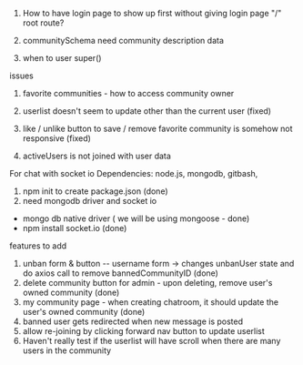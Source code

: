 1. How to have login page to show up first without giving login page "/" root route?

2. communitySchema need community description data

3. when to user super()

issues
1. favorite communities - how to access community owner
2. userlist doesn't seem to update other than the current user (fixed)
3. like / unlike button to save / remove favorite community is somehow not responsive (fixed)

4. activeUsers is not joined with user data



For chat with socket io
Dependencies: node.js, mongodb, gitbash, 

1. npm init to create package.json (done)
2. need mongodb driver and socket io
  - mongo db native driver ( we will be using mongoose - done)
  - npm install socket.io (done)

features to add
1. unban form & button -- username form -> changes unbanUser state and do axios call to remove bannedCommunityID (done)
2. delete community button for admin - upon deleting, remove user's owned community (done)
3. my community page - when creating chatroom, it should update the user's owned community (done)
4. banned user gets redirected when new message is posted
5. allow re-joining by clicking forward nav button to update userlist
6. Haven't really test if the userlist will have scroll when there are many users in the community
